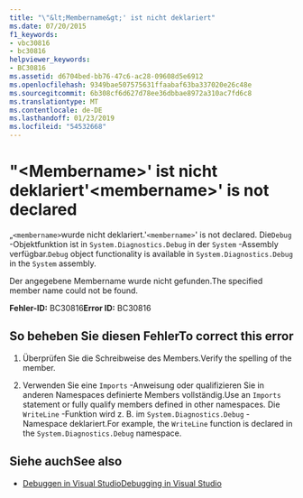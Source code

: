 ```yaml
---
title: "\"&lt;Membername&gt;' ist nicht deklariert"
ms.date: 07/20/2015
f1_keywords:
- vbc30816
- bc30816
helpviewer_keywords:
- BC30816
ms.assetid: d6704bed-bb76-47c6-ac28-09608d5e6912
ms.openlocfilehash: 9349bae507575631ffaabaf63ba337020e26c48e
ms.sourcegitcommit: 6b308cf6d627d78ee36dbbae8972a310ac7fd6c8
ms.translationtype: MT
ms.contentlocale: de-DE
ms.lasthandoff: 01/23/2019
ms.locfileid: "54532668"
---
```

# <a name="ltmembernamegt-is-not-declared"></a><span data-ttu-id="90494-102">"&lt;Membername&gt;' ist nicht deklariert</span><span class="sxs-lookup"><span data-stu-id="90494-102">'&lt;membername&gt;' is not declared</span></span>
<span data-ttu-id="90494-103">„`<membername>`wurde nicht deklariert.</span><span class="sxs-lookup"><span data-stu-id="90494-103">'`<membername>`' is not declared.</span></span> <span data-ttu-id="90494-104">Die`Debug` -Objektfunktion ist in `System.Diagnostics.Debug` in der `System` -Assembly verfügbar.</span><span class="sxs-lookup"><span data-stu-id="90494-104">`Debug` object functionality is available in `System.Diagnostics.Debug` in the `System` assembly.</span></span>  
  
 <span data-ttu-id="90494-105">Der angegebene Membername wurde nicht gefunden.</span><span class="sxs-lookup"><span data-stu-id="90494-105">The specified member name could not be found.</span></span>  
  
 <span data-ttu-id="90494-106">**Fehler-ID:** BC30816</span><span class="sxs-lookup"><span data-stu-id="90494-106">**Error ID:** BC30816</span></span>  
  
## <a name="to-correct-this-error"></a><span data-ttu-id="90494-107">So beheben Sie diesen Fehler</span><span class="sxs-lookup"><span data-stu-id="90494-107">To correct this error</span></span>  
  
1.  <span data-ttu-id="90494-108">Überprüfen Sie die Schreibweise des Members.</span><span class="sxs-lookup"><span data-stu-id="90494-108">Verify the spelling of the member.</span></span>  
  
2.  <span data-ttu-id="90494-109">Verwenden Sie eine `Imports` -Anweisung oder qualifizieren Sie in anderen Namespaces definierte Members vollständig.</span><span class="sxs-lookup"><span data-stu-id="90494-109">Use an `Imports` statement or fully qualify members defined in other namespaces.</span></span> <span data-ttu-id="90494-110">Die `WriteLine` -Funktion wird z. B. im `System.Diagnostics.Debug` -Namespace deklariert.</span><span class="sxs-lookup"><span data-stu-id="90494-110">For example, the `WriteLine` function is declared in the `System.Diagnostics.Debug` namespace.</span></span>  
  
## <a name="see-also"></a><span data-ttu-id="90494-111">Siehe auch</span><span class="sxs-lookup"><span data-stu-id="90494-111">See also</span></span>
- [<span data-ttu-id="90494-112">Debuggen in Visual Studio</span><span class="sxs-lookup"><span data-stu-id="90494-112">Debugging in Visual Studio</span></span>](/visualstudio/debugger/debugging-in-visual-studio)
